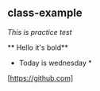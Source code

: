 ## class-example

*This is practice test*

** Hello it's bold**

* Today is wednesday *

[https://github.com]
